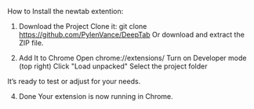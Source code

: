 How to Install the newtab extention:
  1. Download the Project
    Clone it:
    git clone https://github.com/PylenVance/DeepTab
    Or download and extract the ZIP file.
  
  2. Add It to Chrome
    Open chrome://extensions/
    Turn on Developer mode (top right)
    Click "Load unpacked"
    Select the project folder
  
  It’s ready to test or adjust for your needs.
  
  4. Done
  Your extension is now running in Chrome.
